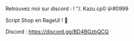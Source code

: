  
Retrouvez moi sur discord : ! "/. Kazu.cp0 屮#0999

Script Shop en RageUI ! 🥀

Discord : https://discord.gg/BD4BGzbQCQ

